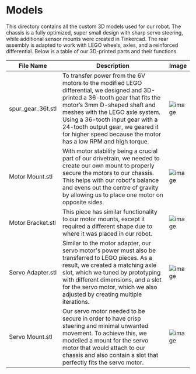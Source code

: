 Models
====

This directory contains all the custom 3D models used for our robot. The chassis is a fully optimized, super small design with sharp servo steering, while additional sensor mounts were created in Tinkercad. The rear assembly is adapted to work with LEGO wheels, axles, and a reinforced differential. Below is a table of our 3D-printed parts and their functions.

| File Name | Description | Image |
| ----------- | ----------- | ----------- |
| spur_gear_36t.stl | To transfer power from the 6V motors to the modified LEGO differential, we designed and 3D-printed a 36-tooth gear that fits the motor’s 3mm D-shaped shaft and meshes with the LEGO axle system. Using a 36-tooth input gear with a 24-tooth output gear, we geared it for higher speed because the motor has a low RPM and high torque. | ![image](https://drive.google.com/uc?id=1E4202c6R0TsrAaZ3BQW_tvwbldiSIvys) |
| Motor Mount.stl | With motor stability being a crucial part of our drivetrain, we needed to create our own mount to properly secure the motors to our chassis. This helps with our robot's balance and evens out the centre of gravity by allowing us to place one motor on opposite sides. | ![image](https://drive.google.com/uc?id=1D0yKnxFAW6SQvOJ0TEjyHxbqPvfBbSil) |
| Motor Bracket.stl | This piece has similar functionality to our motor mounts, except it required a different shape due to where it was placed in our robot. | ![image](https://drive.google.com/uc?id=1EIdGw3D41y_rZrJ51rGCMfyTHQfU-PNn) |
| Servo Adapter.stl | Similar to the motor adapter, our servo motor's power must also be transferred to LEGO pieces. As a result, we created a matching axle slot, which we tuned by prototyping with different dimensions, and a slot for the servo motor, which we also adjusted by creating multiple iterations. | ![image](https://drive.google.com/uc?id=1GnTOniM03ZfWaUI5AJC966kUiUpyUSxh) |
| Servo Mount.stl | Our servo motor needed to be secure in order to have crisp steering and minimal unwanted movement. To achieve this, we modelled a mount for the servo motor that would attach to our chassis and also contain a slot that perfectly fits the servo motor. | ![image](https://drive.google.com/uc?id=1F96VgjeS6cWsnzOnpm562NX8wrUOuewb) |
